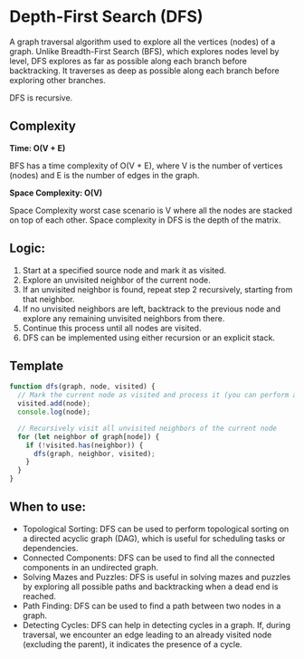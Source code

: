 # Depth-First Search (DFS) 

A graph traversal algorithm used to explore all the vertices (nodes) of a graph. Unlike Breadth-First Search (BFS), which explores nodes level by level, DFS explores as far as possible along each branch before backtracking. It traverses as deep as possible along each branch before exploring other branches.

DFS is recursive.

## Complexity
**Time: O(V + E)** 

BFS has a time complexity of O(V + E), where V is the number of vertices (nodes) and E is the number of edges in the graph.

**Space Complexity: O(V)**

Space Complexity worst case scenario is V where all the nodes are stacked on top of each other. Space complexity in DFS is the depth of the matrix.

## Logic:

1. Start at a specified source node and mark it as visited.
1. Explore an unvisited neighbor of the current node.
1. If an unvisited neighbor is found, repeat step 2 recursively, starting from that neighbor.
1. If no unvisited neighbors are left, backtrack to the previous node and explore any remaining unvisited neighbors from there.
1. Continue this process until all nodes are visited.
1. DFS can be implemented using either recursion or an explicit stack. 

## Template
```javascript
function dfs(graph, node, visited) {
  // Mark the current node as visited and process it (you can perform any actions here)
  visited.add(node);
  console.log(node);

  // Recursively visit all unvisited neighbors of the current node
  for (let neighbor of graph[node]) {
    if (!visited.has(neighbor)) {
      dfs(graph, neighbor, visited);
    }
  }
}
```

## When to use:

* Topological Sorting: DFS can be used to perform topological sorting on a directed acyclic graph (DAG), which is useful for scheduling tasks or dependencies.
* Connected Components: DFS can be used to find all the connected components in an undirected graph.
* Solving Mazes and Puzzles: DFS is useful in solving mazes and puzzles by exploring all possible paths and backtracking when a dead end is reached.
* Path Finding: DFS can be used to find a path between two nodes in a graph.
* Detecting Cycles: DFS can help in detecting cycles in a graph. If, during traversal, we encounter an edge leading to an already visited node (excluding the parent), it indicates the presence of a cycle.